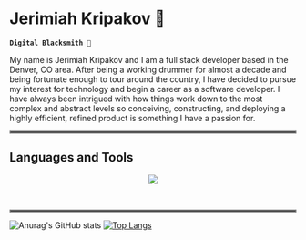 # Jerimiah Kripakov 🥁

**`Digital Blacksmith 🔨`**

My name is Jerimiah Kripakov and I am a full stack developer based in the Denver, CO area. After being a working drummer for almost a decade and being fortunate enough to tour around the country, I have decided to pursue my interest for technology and begin a career as a software developer. I have always been intrigued with how things work down to the most complex and abstract levels so conceiving, constructing, and deploying a highly efficient, refined product is something I have a passion for. 

<hr style="border:2px solid gray">

## Languages and Tools
<p align="center">
  <a href="https://skillicons.dev">
    <img src="https://skillicons.dev/icons?i=js,ts,html,css,sass,react,graphql,express,nodejs,mysql,mongodb,git,github,heroku,netlify,materialui,jquery,threejs,vscode,blender,ableton" />
  </a>
</p>
<!--  <img align="left" alt="JavaScript Icon" width="30px" style="padding-right:10px;" src="https://cdn.jsdelivr.net/gh/devicons/devicon/icons/javascript/javascript-original.svg" />
<img align="left" alt="TypeScript Icon" width="30px" style="padding-right:10px;"  src="https://cdn.jsdelivr.net/gh/devicons/devicon/icons/typescript/typescript-original.svg" />
<img align="left" alt="CSS Icon" width="30px" style="padding-right:10px;" src="https://cdn.jsdelivr.net/gh/devicons/devicon/icons/css3/css3-original.svg" />
<img align="left" alt="HTML Icon" width="30px" style="padding-right:10px;" src="https://cdn.jsdelivr.net/gh/devicons/devicon/icons/html5/html5-original.svg" />
<img align="left" alt="React Icon" width="30px" style="padding-right:10px;" src="https://cdn.jsdelivr.net/gh/devicons/devicon/icons/react/react-original-wordmark.svg" />
<img align="left" alt="NodeJS Icon" width="30px" style="padding-right:10px;" src="https://cdn.jsdelivr.net/gh/devicons/devicon/icons/nodejs/nodejs-original-wordmark.svg" />
<img align="left" alt="MongoDB Icon" width="30px" style="padding-right:10px;" src="https://cdn.jsdelivr.net/gh/devicons/devicon/icons/mongodb/mongodb-original-wordmark.svg" />
<img align="left" alt="MySQL Icon" width="30px" style="padding-right:10px;" src="https://cdn.jsdelivr.net/gh/devicons/devicon/icons/mysql/mysql-original.svg" />
<img align="left" alt="Git Icon" width="30px" style="padding-right:10px;" src="https://cdn.jsdelivr.net/gh/devicons/devicon/icons/git/git-original.svg" /> -->


<br>
<hr style="border:2px solid gray">

![Anurag's GitHub stats](https://github-readme-stats.vercel.app/api?username=JerimiahK&show_icons=true&theme=radical)
[![Top Langs](https://github-readme-stats.vercel.app/api/top-langs/?username=JerimiahK)](https://github.com/anuraghazra/github-readme-stats)

          
